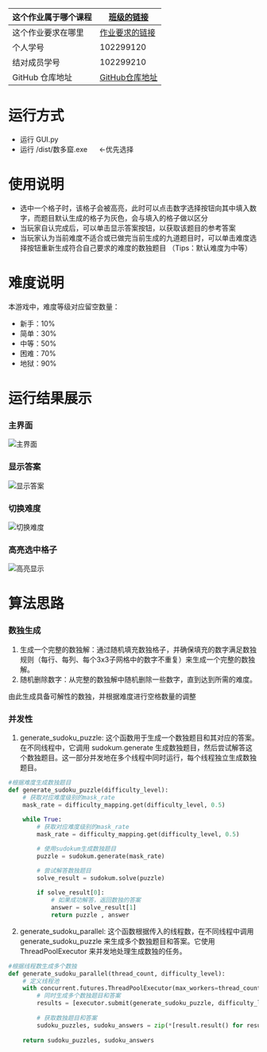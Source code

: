 |这个作业属于哪个课程|[班级的链接](https://bbs.csdn.net/forums/fzusdn-0831)|
|-- |-- |
|这个作业要求在哪里|[作业要求的链接](https://bbs.csdn.net/topics/617255492)|
|个人学号|102299120|
| 结对成员学号 |102299210|
|GitHub 仓库地址|[GitHub仓库地址](https://github.com/Leen-Ouyang/Sudoku)|


# 运行方式
- 运行 GUI.py
- 运行 /dist/数多窟.exe &nbsp;&nbsp;&nbsp;&nbsp;&nbsp;←优先选择

# 使用说明
- 选中一个格子时，该格子会被高亮，此时可以点击数字选择按钮向其中填入数字，而题目默认生成的格子为灰色，会与填入的格子做以区分
- 当玩家自认完成后，可以单击显示答案按钮，以获取该题目的参考答案
- 当玩家认为当前难度不适合或已做完当前生成的九道题目时，可以单击难度选择按钮重新生成符合自己要求的难度的数独题目
（Tips：默认难度为中等）

# 难度说明
本游戏中，难度等级对应留空数量：
- 新手：10%
- 简单：30%
- 中等：50%
- 困难：70%
- 地狱：90%

# 运行结果展示
### 主界面
![主界面](/images/1.png)
### 显示答案
![显示答案](/images/answer.png)
### 切换难度
![切换难度](/images/difficultchange.png)
### 高亮选中格子
![高亮显示](/images/select.png)

# 算法思路
### 数独生成
1. 生成一个完整的数独解：通过随机填充数独格子，并确保填充的数字满足数独规则（每行、每列、每个3x3子网格中的数字不重复）来生成一个完整的数独解。
2. 随机删除数字：从完整的数独解中随机删除一些数字，直到达到所需的难度。

由此生成具备可解性的数独，并根据难度进行空格数量的调整
### 并发性
1. generate_sudoku_puzzle:
这个函数用于生成一个数独题目和其对应的答案。在不同线程中，它调用 sudokum.generate 生成数独题目，然后尝试解答这个数独题目。这一部分并发地在多个线程中同时运行，每个线程独立生成数独题目。
```python
#根据难度生成数独题目
def generate_sudoku_puzzle(difficulty_level):
    # 获取对应难度级别的mask_rate
    mask_rate = difficulty_mapping.get(difficulty_level, 0.5)
    
    while True:
        # 获取对应难度级别的mask_rate
        mask_rate = difficulty_mapping.get(difficulty_level, 0.5)

        # 使用sudokum生成数独题目
        puzzle = sudokum.generate(mask_rate)

        # 尝试解答数独题目
        solve_result = sudokum.solve(puzzle)
    
        if solve_result[0]:
            # 如果成功解答，返回数独的答案
            answer = solve_result[1]
            return puzzle , answer
```
2. generate_sudoku_parallel:
这个函数根据传入的线程数，在不同线程中调用 generate_sudoku_puzzle 来生成多个数独题目和答案。它使用 ThreadPoolExecutor 来并发地处理生成数独的任务。
```python
#根据线程数生成多个数独
def generate_sudoku_parallel(thread_count, difficulty_level):
    # 定义线程池
    with concurrent.futures.ThreadPoolExecutor(max_workers=thread_count) as executor:
        # 同时生成多个数独题目和答案
        results = [executor.submit(generate_sudoku_puzzle, difficulty_level) for _ in range(thread_count)]
        
        # 获取数独题目和答案
        sudoku_puzzles, sudoku_answers = zip(*[result.result() for result in results])
    
    return sudoku_puzzles, sudoku_answers
```
